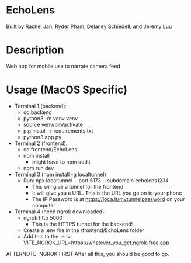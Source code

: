 # EchoLens
Built by Rachel Jan, Ryder Pham, Delaney Schiedell, and Jeremy Luu

# Description
Web app for mobile use to narrate camera feed

# Usage (MacOS Specific)
* Terminal 1 (backend):
    * cd backend
    * python3 -m venv venv
    * source venv/bin/activate
    * pip install -r requirements.txt
    * python3 app.py
* Terminal 2 (frontend):
    * cd frontend/EchoLens
    * npm install
        * might have to npm audit
    * npm run dev
* Terminal 3 (npm install -g localtunnel)
    * Run: npx localtunnel --port 5173 --subdomain echolens1234
        * This will give a tunnel for the frontend
        * It will give you a URL. This is the URL you go on to your phone
        * The IP Password is at https://loca.lt/mytunnelpassword on your computer
* Terminal 4 (need ngrok downloaded):
    * ngrok http 5000 
        * This is the HTTPS tunnel for the backend! 
    * Create a .env file in the /frontend/EchoLens folder
    * Add this to the .env: VITE_NGROK_URL=https://whatever_you_get.ngrok-free.app

AFTERNOTE: NGROK FIRST
After all this, you should be good to go.
